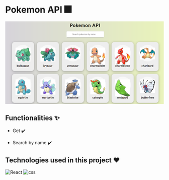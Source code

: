 # Pokemon API 🎆
![index](https://github.com/Daniels-not/Pokedex-React/blob/main/pokemon-api-preview.png)

## Functionalities ✨

- Get ✔️

- Search by name ✔️

## Technologies used in this project ❤️

![React](https://img.shields.io/badge/React-20232A?style=for-the-badge&logo=react&logoColor=61DAFB) ![css](	https://img.shields.io/badge/CSS3-1572B6?style=for-the-badge&logo=css3&logoColor=white)




